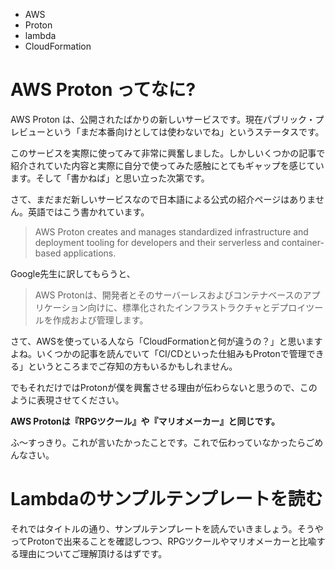 - AWS
- Proton
- lambda
- CloudFormation

# AWS Proton ってなに?

AWS Proton は、公開されたばかりの新しいサービスです。現在パブリック・プレビューという「まだ本番向けとしては使わないでね」というステータスです。

このサービスを実際に使ってみて非常に興奮しました。しかしいくつかの記事で紹介されていた内容と実際に自分で使ってみた感触にとてもギャップを感じています。そして「書かねば」と思い立った次第です。

さて、まだまだ新しいサービスなので日本語による公式の紹介ページはありません。英語ではこう書かれています。

> AWS Proton creates and manages standardized infrastructure and deployment tooling for developers and their serverless and container-based applications.

Google先生に訳してもらうと、

> AWS Protonは、開発者とそのサーバーレスおよびコンテナベースのアプリケーション向けに、標準化されたインフラストラクチャとデプロイツールを作成および管理します。

さて、AWSを使っている人なら「CloudFormationと何が違うの？」と思いますよね。いくつかの記事を読んでいて「CI/CDといった仕組みもProtonで管理できる」というところまでご存知の方もいるかもしれません。

でもそれだけではProtonが僕を興奮させる理由が伝わらないと思うので、このように表現させてください。

**AWS Protonは『RPGツクール』や『マリオメーカー』と同じです。**

ふ〜すっきり。これが言いたかったことです。これで伝わっていなかったらごめんなさい。

# Lambdaのサンプルテンプレートを読む

それではタイトルの通り、サンプルテンプレートを読んでいきましょう。そうやってProtonで出来ることを確認しつつ、RPGツクールやマリオメーカーと比喩する理由についてご理解頂けるはずです。
